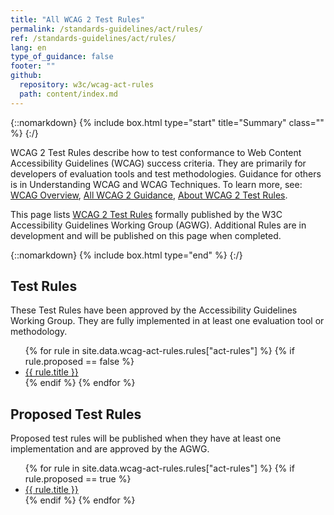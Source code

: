 ```yaml
---
title: "All WCAG 2 Test Rules"
permalink: /standards-guidelines/act/rules/
ref: /standards-guidelines/act/rules/
lang: en
type_of_guidance: false
footer: ""
github:
  repository: w3c/wcag-act-rules
  path: content/index.md
---
```


{::nomarkdown}
{% include box.html type="start" title="Summary" class="" %}
{:/}

WCAG 2 Test Rules describe how to test conformance to Web Content Accessibility Guidelines (WCAG) success criteria. They are primarily for developers of evaluation tools and test methodologies. Guidance for others is in Understanding WCAG and WCAG Techniques. To learn more, see: [WCAG Overview](https://www.w3.org/WAI/standards-guidelines/wcag/), [All WCAG 2 Guidance](https://www.w3.org/WAI/standards-guidelines/wcag/docs/), [About WCAG 2 Test Rules](https://www.w3.org/WAI/standards-guidelines/act/rules/about/).

This page lists [WCAG 2 Test Rules](https://www.w3.org/WAI/standards-guidelines/act/) formally published by the W3C Accessibility Guidelines Working Group (AGWG). Additional Rules are in development and will be published on this page when completed.

{::nomarkdown}
{% include box.html type="end" %}
{:/}

## Test Rules

These Test Rules have been approved by the Accessibility Guidelines Working Group. They are fully implemented in at least one evaluation tool or methodology.

<ul>
{% for rule in site.data.wcag-act-rules.rules["act-rules"] %}
  {% if rule.proposed == false %}
    <li><a href="{{ rule.permalink }}">{{ rule.title }}</a></li>
  {% endif %}
{% endfor %}
</ul>

## Proposed Test Rules

Proposed test rules will be published when they have at least one implementation and are approved by the AGWG.

<ul>
{% for rule in site.data.wcag-act-rules.rules["act-rules"] %}
  {% if rule.proposed == true %}
    <li><a href="{{ rule.permalink }}">{{ rule.title }}</a></li>
  {% endif %}
{% endfor %}
</ul>
